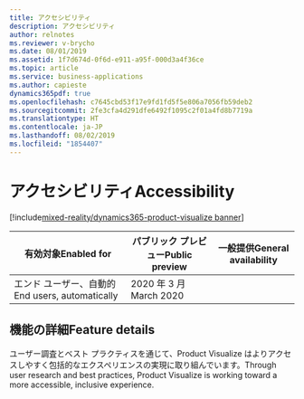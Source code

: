 ```yaml
---
title: アクセシビリティ
description: アクセシビリティ
author: relnotes
ms.reviewer: v-brycho
ms.date: 08/01/2019
ms.assetid: 1f7d674d-0f6d-e911-a95f-000d3a4f36ce
ms.topic: article
ms.service: business-applications
ms.author: capieste
dynamics365pdf: true
ms.openlocfilehash: c7645cbd53f17e9fd1fd5f5e806a7056fb59deb2
ms.sourcegitcommit: 2fe3cfa4d291dfe6492f1095c2f01a4fd8b7719a
ms.translationtype: HT
ms.contentlocale: ja-JP
ms.lasthandoff: 08/02/2019
ms.locfileid: "1854407"
---
```

# <a name="accessibility"></a><span data-ttu-id="6d16e-103">アクセシビリティ</span><span class="sxs-lookup"><span data-stu-id="6d16e-103">Accessibility</span></span>
[!include[mixed-reality/dynamics365-product-visualize banner](../includes/mixed-reality/dynamics365-product-visualize.md)]

| <span data-ttu-id="6d16e-104">有効対象</span><span class="sxs-lookup"><span data-stu-id="6d16e-104">Enabled for</span></span>    |  <span data-ttu-id="6d16e-105">パブリック プレビュー</span><span class="sxs-lookup"><span data-stu-id="6d16e-105">Public preview</span></span> | <span data-ttu-id="6d16e-106">一般提供</span><span class="sxs-lookup"><span data-stu-id="6d16e-106">General availability</span></span> | 
| ---------- | ---------- |---------- |
|<span data-ttu-id="6d16e-107">エンド ユーザー、自動的</span><span class="sxs-lookup"><span data-stu-id="6d16e-107">End users, automatically</span></span>|<span data-ttu-id="6d16e-108">2020 年 3 月</span><span class="sxs-lookup"><span data-stu-id="6d16e-108">March 2020</span></span>| |






## <a name="feature-details"></a><span data-ttu-id="6d16e-109">機能の詳細</span><span class="sxs-lookup"><span data-stu-id="6d16e-109">Feature details</span></span>
<!--feature detail start -->
<span data-ttu-id="6d16e-110">ユーザー調査とベスト プラクティスを通じて、Product Visualize はよりアクセスしやすく包括的なエクスペリエンスの実現に取り組んでいます。</span><span class="sxs-lookup"><span data-stu-id="6d16e-110">Through user research and best practices, Product Visualize is working toward a more accessible, inclusive experience.</span></span>
<!--feature detail end -->











